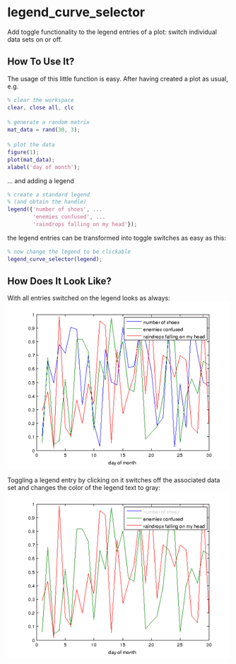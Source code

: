 # legend_curve_selector
Add toggle functionality to the legend entries of a plot: switch individual data sets on or off.

## How To Use It?
The usage of this little function is easy. After having created a plot as usual, e.g.

```matlab
% clear the workspace
clear, close all, clc

% generate a random matrix
mat_data = rand(30, 3);

% plot the data
figure(1);
plot(mat_data);
xlabel('day of month');
```

... and adding a legend

```matlab
% create a standard legend
% (and obtain the handle)
legend({'number of shoes', ...
        'enemies confused', ...
        'raindrops falling on my head'});
```

the legend entries can be transformed into toggle switches as easy as this:

```matlab
% now change the legend to be clickable
legend_curve_selector(legend);
```

## How Does It Look Like?
With all entries switched on the legend looks as always:
![All legend entries switched on (standard)](./doc/images/switched_on.png)

Toggling a legend entry by clicking on it switches off the associated data set and changes the color of the legend text to gray:
![Switching a legend entry off](./doc/images/switched_off.png)
